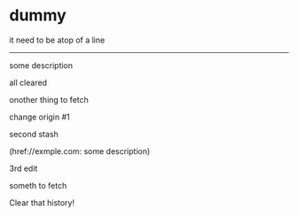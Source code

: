 # dummy

it need to be atop of a line

------

some description

all cleared

onother thing to fetch

change origin #1

second stash

(href://exmple.com: some description)

3rd edit

someth to fetch

Clear that history!
